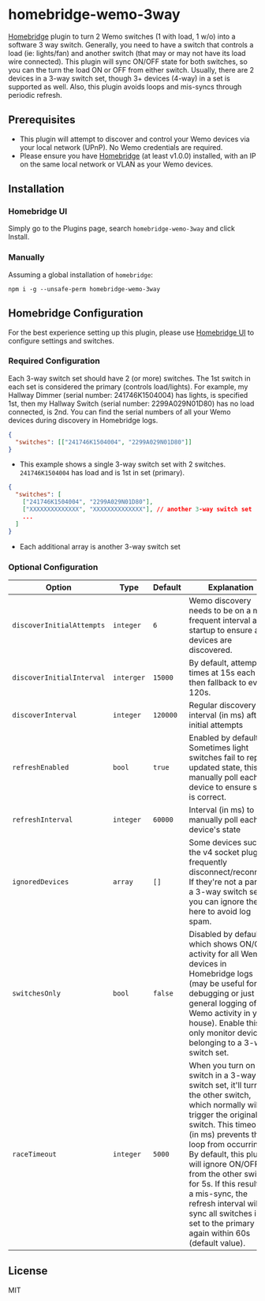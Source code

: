 # homebridge-wemo-3way
[Homebridge](https://homebridge.io/) plugin to turn 2 Wemo switches (1 with load, 1 w/o) into a software 3 way switch. Generally, you need to have a switch that controls a load (ie: lights/fan) and another switch (that may or may not have its load wire connected). This plugin will sync ON/OFF state for both switches, so you can the turn the load ON or OFF from either switch. Usually, there are 2 devices in a 3-way switch set, though 3+ devices (4-way) in a set is supported as well. Also, this plugin avoids loops and mis-syncs through periodic refresh.

## Prerequisites

* This plugin will attempt to discover and control your Wemo devices via your local network (UPnP). No Wemo credentials are required.
* Please ensure you have [Homebridge](https://homebridge.io/) (at least v1.0.0) installed, with an IP on the same local network or VLAN as your Wemo devices.

## Installation

### Homebridge UI
Simply go to the Plugins page, search `homebridge-wemo-3way` and click Install.

### Manually
Assuming a global installation of `homebridge`:

`npm i -g --unsafe-perm homebridge-wemo-3way`

## Homebridge Configuration

For the best experience setting up this plugin, please use [Homebridge UI](https://www.npmjs.com/package/homebridge-config-ui-x) to configure settings and switches.

### Required Configuration
Each 3-way switch set should have 2 (or more) switches. The 1st switch in each set is considered the primary (controls load/lights). For example, my Hallway Dimmer (serial number: 241746K1504004) has lights, is specified 1st, then my Hallway Switch (serial number: 2299A029N01D80) has no load connected, is 2nd. You can find the serial numbers of all your Wemo devices during discovery in Homebridge logs.

```json
{
  "switches": [["241746K1504004", "2299A029N01D80"]]
}
```
* This example shows a single 3-way switch set with 2 switches. `241746K1504004` has load and is 1st in set (primary).

```json
{
  "switches": [
    ["241746K1504004", "2299A029N01D80"],
    ["XXXXXXXXXXXXXX", "XXXXXXXXXXXXXX"], // another 3-way switch set
    ...
  ]
}
```
* Each additional array is another 3-way switch set

### Optional Configuration

Option | Type | Default | Explanation
--- | --- | --- | ---
`discoverInitialAttempts` | `integer` | `6` | Wemo discovery needs to be on a more frequent interval at startup to ensure all devices are discovered.
`discoverInitialInterval` | `interger` | `15000` | By default, attempt 6 times at 15s each then fallback to every 120s.
`discoverInterval` | `integer` | `120000` | Regular discovery interval (in ms) after initial attempts
`refreshEnabled` | `bool` | `true` | Enabled by default. Sometimes light switches fail to report updated state, this'll manually poll each device to ensure state is correct.
`refreshInterval` | `integer` | `60000` | Interval (in ms) to manually poll each device's state
`ignoredDevices` | `array` | `[]` | Some devices such as the v4 socket plug frequently disconnect/reconnect. If they're not a part of a 3-way switch set, you can ignore them here to avoid log spam.
`switchesOnly` | `bool` | `false` | Disabled by default, which shows ON/OFF activity for all Wemo devices in Homebridge logs (may be useful for debugging or just general logging of Wemo activity in your house). Enable this to only monitor devices belonging to a 3-way switch set.
`raceTimeout` | `integer` | `5000` | When you turn on a switch in a 3-way switch set, it'll turn on the other switch, which normally will trigger the original switch. This timeout (in ms) prevents that loop from occurring. By default, this plugin will ignore ON/OFF from the other switch for 5s. If this results in a mis-sync, the refresh interval will sync all switches in a set to the primary again within 60s (default value).

## License
MIT
